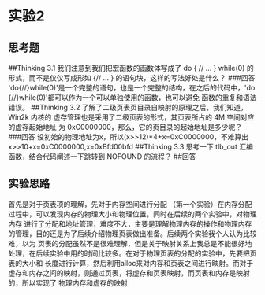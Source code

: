 实验2
=========================
思考题
--------------
##Thinking 3.1 
我们注意到我们把宏函数的函数体写成了 do { // ... } while(0) 的形式，而不是仅仅写成形如 {// ... } 的语句块，这样的写法好处是什么？ 
###回答
  'do{//}while(0)'是一个完整的语句，也是一个完整的结构，在之后的代码中，'do {//}while(0)'都可以作为一个可以单独使用的函数，也可以避免
  函数的重复和语法错误。
##Thinking 3.2
了解了二级页表页目录自映射的原理之后，我们知道，Win2k 内核的 虚存管理也是采用了二级页表的形式，其页表所占的 4M 空间对应的虚存起始地址 为 0xC0000000，那么，它的页目录的起始地址是多少呢？ 
###回答
  设初始的物理地址为x，所以(x>>12)*4+x=0xC0000000，不难算出x>>10+x=0xC0000000,x=0xBfd00bfd
##Thinking 3.3
思考一下 tlb_out 汇编函数，结合代码阐述一下跳转到 NOFOUND 的流程？ 
##回答
  
实验思路
-------------
首先是对于页表项的理解，先对于内存空间进行分配 （第一个实验）在内存分配过程中，可以发现内存的物理大小和物理位置，同时在后续的两个实验中，对物理内存
进行了分配和地址管理，难度不大，主要是理解物理内存的操作和物理内存的管理，目的还是为了后续介绍物理页表做出准备。后续两个实验我个人认为比较难，以为
页表的分配虽然不是很难理解，但是关于映射关系上我总是不能很好地处理，在后续实验中用的时间比较多。在对于物理页表的分配的实验中，先要把页表的大小和
长度进行计算，然后利用alloc来对内存和页表之间进行映射。而对于虚存和内存之间的映射，则通过页表，将虚存和页表映射，而页表和内存是映射的，所以实现了
物理内存和虚存的映射
